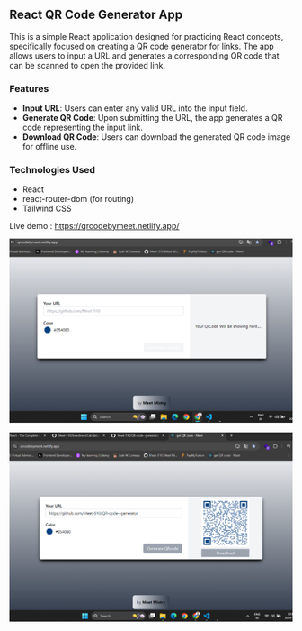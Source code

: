 ## React QR Code Generator App

This is a simple React application designed for practicing React concepts, specifically focused on creating a QR code generator for links. The app allows users to input a URL and generates a corresponding QR code that can be scanned to open the provided link.

### Features

- **Input URL**: Users can enter any valid URL into the input field.
- **Generate QR Code**: Upon submitting the URL, the app generates a QR code representing the input link.
- **Download QR Code**: Users can download the generated QR code image for offline use.

### Technologies Used

- React
- react-router-dom (for routing)
- Tailwind CSS

Live demo : https://qrcodebymeet.netlify.app/

![alt text](11111-1.png)

![alt text](22222122.png)

